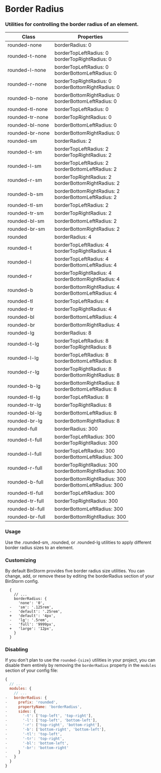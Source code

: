 # Border Radius
### Utilities for controlling the border radius of an element.
|Class|Properties|
|-|-|
| rounded-none |  borderRadius: 0  |
| rounded-t-none |  borderTopLeftRadius: 0 <br> borderTopRightRadius: 0  |
| rounded-l-none |  borderTopLeftRadius: 0 <br> borderBottomLeftRadius: 0  |
| rounded-r-none |  borderTopRightRadius: 0 <br> borderBottomRightRadius: 0  |
| rounded-b-none |  borderBottomRightRadius: 0 <br> borderBottomLeftRadius: 0  |
| rounded-tl-none |  borderTopLeftRadius: 0  |
| rounded-tr-none |  borderTopRightRadius: 0  |
| rounded-bl-none |  borderBottomLeftRadius: 0  |
| rounded-br-none |  borderBottomRightRadius: 0  |
| rounded-sm |  borderRadius: 2  |
| rounded-t-sm |  borderTopLeftRadius: 2 <br> borderTopRightRadius: 2  |
| rounded-l-sm |  borderTopLeftRadius: 2 <br> borderBottomLeftRadius: 2  |
| rounded-r-sm |  borderTopRightRadius: 2 <br> borderBottomRightRadius: 2  |
| rounded-b-sm |  borderBottomRightRadius: 2 <br> borderBottomLeftRadius: 2  |
| rounded-tl-sm |  borderTopLeftRadius: 2  |
| rounded-tr-sm |  borderTopRightRadius: 2  |
| rounded-bl-sm |  borderBottomLeftRadius: 2  |
| rounded-br-sm |  borderBottomRightRadius: 2  |
| rounded |  borderRadius: 4  |
| rounded-t |  borderTopLeftRadius: 4 <br> borderTopRightRadius: 4  |
| rounded-l |  borderTopLeftRadius: 4 <br> borderBottomLeftRadius: 4  |
| rounded-r |  borderTopRightRadius: 4 <br> borderBottomRightRadius: 4  |
| rounded-b |  borderBottomRightRadius: 4 <br> borderBottomLeftRadius: 4  |
| rounded-tl |  borderTopLeftRadius: 4  |
| rounded-tr |  borderTopRightRadius: 4  |
| rounded-bl |  borderBottomLeftRadius: 4  |
| rounded-br |  borderBottomRightRadius: 4  |
| rounded-lg |  borderRadius: 8  |
| rounded-t-lg |  borderTopLeftRadius: 8 <br> borderTopRightRadius: 8  |
| rounded-l-lg |  borderTopLeftRadius: 8 <br> borderBottomLeftRadius: 8  |
| rounded-r-lg |  borderTopRightRadius: 8 <br> borderBottomRightRadius: 8  |
| rounded-b-lg |  borderBottomRightRadius: 8 <br> borderBottomLeftRadius: 8  |
| rounded-tl-lg |  borderTopLeftRadius: 8  |
| rounded-tr-lg |  borderTopRightRadius: 8  |
| rounded-bl-lg |  borderBottomLeftRadius: 8  |
| rounded-br-lg |  borderBottomRightRadius: 8  |
| rounded-full |  borderRadius: 300  |
| rounded-t-full |  borderTopLeftRadius: 300 <br> borderTopRightRadius: 300  |
| rounded-l-full |  borderTopLeftRadius: 300 <br> borderBottomLeftRadius: 300  |
| rounded-r-full |  borderTopRightRadius: 300 <br> borderBottomRightRadius: 300  |
| rounded-b-full | borderBottomRightRadius: 300 <br> borderBottomLeftRadius: 300 |
| rounded-tl-full |  borderTopLeftRadius: 300  |
| rounded-tr-full |  borderTopRightRadius: 300  |
| rounded-bl-full |  borderBottomLeftRadius: 300  |
| rounded-br-full |  borderBottomRightRadius: 300 |


### Usage
Use the .rounded-sm, .rounded, or .rounded-lg utilities to apply different border radius sizes to an element.

<snack-preview snack-name="border-radius" />

### Customizing
By default BinStorm provides five border radius size utilities. You can change, add, or remove these by editing the borderRadius section of your BinStorm config.

```js{7,10}
  {
    // ...
    borderRadius: {
      'none': '0',
  -   'sm': '.125rem',
  -   'default': '.25rem',
  +   'default': '4px',
  -   'lg': '.5rem',
  -   'full': '9999px',
  +   'large': '12px',
    }
  }
```

### Disabling
If you don't plan to use the `rounded-{size}` utilities in your project, you can disable them entirely by removing the `borderRadius` property in the `modules` section of your config file:

```js
{
  // ...
  modules: {
    // ...
-   borderRadius: {
-     prefix: 'rounded',
-     propertyName: 'borderRadius',
-     sides: {
-       '-t': ['top-left', 'top-right'],
-       '-l': ['top-left', 'bottom-left'],
-       '-r': ['top-right', 'bottom-right'],
-       '-b': ['bottom-right', 'bottom-left'],
-       '-tl': 'top-left',
-       '-tr': 'top-right',
-       '-bl': 'bottom-left',
-       '-br': 'bottom-right'
-     }
-   }
  }
}

```
